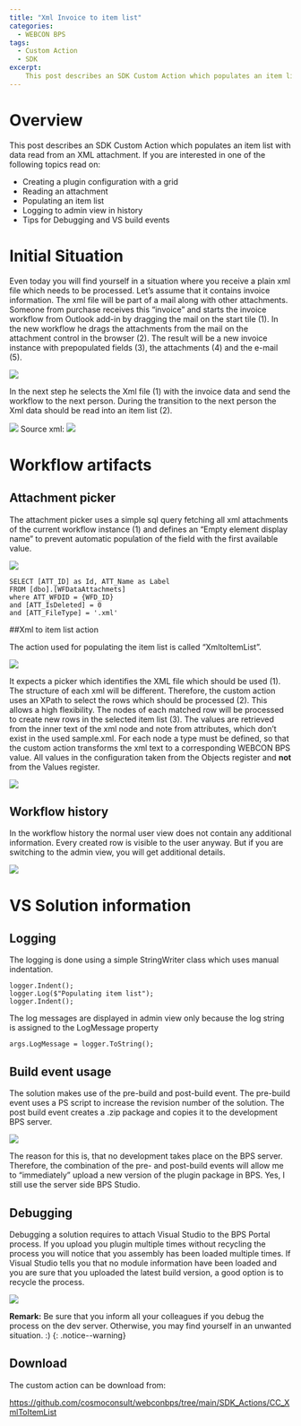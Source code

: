 ```yaml
---
title: "Xml Invoice to item list"
categories:
  - WEBCON BPS  
tags:
  - Custom Action
  - SDK
excerpt:
    This post describes an SDK Custom Action which populates an item list with data read from an XML attachment.
---
```


# Overview

This post describes an SDK Custom Action which populates an item list with data
read from an XML attachment. If you are interested in one of the following
topics read on:

-   Creating a plugin configuration with a grid
-   Reading an attachment
-   Populating an item list
-   Logging to admin view in history
-   Tips for Debugging and VS build events

# Initial Situation

Even today you will find yourself in a situation where you receive a plain xml
file which needs to be processed. Let’s assume that it contains invoice
information. The xml file will be part of a mail along with other attachments.
Someone from purchase receives this “invoice” and starts the invoice workflow
from Outlook add-in by dragging the mail on the start tile (1). In the new
workflow he drags the attachments from the mail on the attachment control in the
browser (2). The result will be a new invoice instance with prepopulated fields
(3), the attachments (4) and the e-mail (5).

![](/assets/images/posts/2021-02-09-custom-action-xml-to-item-list/bcdb9e2ed0e91c248be3e5b79c2da33e.png)

In the next step he selects the Xml file (1) with the invoice data and send the
workflow to the next person. During the transition to the next person the Xml
data should be read into an item list (2).

![](/assets/images/posts/2021-02-09-custom-action-xml-to-item-list/dc3a1a4c79d4291e1b88ffd2972738cd.png)
Source xml:
![](/assets/images/posts/2021-02-09-custom-action-xml-to-item-list/2636ad5715b11a613a4033340c7730b0.png)

# Workflow artifacts

## Attachment picker

The attachment picker uses a simple sql query fetching all xml attachments of
the current workflow instance (1) and defines an “Empty element display name” to
prevent automatic population of the field with the first available value.

![](/assets/images/posts/2021-02-09-custom-action-xml-to-item-list/757b20f2485e4eec6d9fcf5c396bc046.png)

~~~~~~~~~~~~~~~~~~~~~~~~~~~~~~~~~~~~~~~~~~~~~~~~~~~~~~~~~~~~~~~~~~~~~~~~~~~~~~~~
SELECT [ATT_ID] as Id, ATT_Name as Label
FROM [dbo].[WFDataAttachmets]
where ATT_WFDID = {WFD_ID}
and [ATT_IsDeleted] = 0
and [ATT_FileType] = '.xml'
~~~~~~~~~~~~~~~~~~~~~~~~~~~~~~~~~~~~~~~~~~~~~~~~~~~~~~~~~~~~~~~~~~~~~~~~~~~~~~~~

##Xml to item list action

The action used for populating the item list is called “XmltoItemList”.

![](/assets/images/posts/2021-02-09-custom-action-xml-to-item-list/ca6aae89b374927885b201d8ca0b7667.png)

It expects a picker which identifies the XML file which should be used (1). The
structure of each xml will be different. Therefore, the custom action uses an
XPath to select the rows which should be processed (2). This allows a high
flexibility. The nodes of each matched row will be processed to create new rows
in the selected item list (3). The values are retrieved from the inner text of
the xml node and note from attributes, which don’t exist in the used sample.xml.
For each node a type must be defined, so that the custom action transforms the
xml text to a corresponding WEBCON BPS value. All values in the configuration
taken from the Objects register and **not** from the Values register.


![](/assets/images/posts/2021-02-09-custom-action-xml-to-item-list/cc053df6ca1fec241c5e4e8d73bc158c.png)


## Workflow history

In the workflow history the normal user view does not contain any additional
information. Every created row is visible to the user anyway. But if you are
switching to the admin view, you will get additional details.

![](/assets/images/posts/2021-02-09-custom-action-xml-to-item-list/18ed01a30688e0c234c45c2910bc26e1.png)

# VS Solution information

## Logging

The logging is done using a simple StringWriter class which uses manual
indentation.

~~~~~~~~~~~~~~~~~~~~~~~~~~~~~~~~~~~~~~~~~~~~~~~~~~~~~~~~~~~~~~~~~~~~~~~~~~~~~~~~
logger.Indent();
logger.Log($"Populating item list");
logger.Indent();
~~~~~~~~~~~~~~~~~~~~~~~~~~~~~~~~~~~~~~~~~~~~~~~~~~~~~~~~~~~~~~~~~~~~~~~~~~~~~~~~

The log messages are displayed in admin view only because the log string is
assigned to the LogMessage property

~~~~~~~~~~~~~~~~~~~~~~~~~~~~~~~~~~~~~~~~~~~~~~~~~~~~~~~~~~~~~~~~~~~~~~~~~~~~~~~~
args.LogMessage = logger.ToString();
~~~~~~~~~~~~~~~~~~~~~~~~~~~~~~~~~~~~~~~~~~~~~~~~~~~~~~~~~~~~~~~~~~~~~~~~~~~~~~~~

## Build event usage

The solution makes use of the pre-build and post-build event. The pre-build
event uses a PS script to increase the revision number of the solution. The post
build event creates a .zip package and copies it to the development BPS server.

![](/assets/images/posts/2021-02-09-custom-action-xml-to-item-list/63a14cec193c40054cd36d30f2563926.png)

The reason for this is, that no development takes place on the BPS server.
Therefore, the combination of the pre- and post-build events will allow me to
“immediately” upload a new version of the plugin package in BPS. Yes, I still
use the server side BPS Studio.

## Debugging

Debugging a solution requires to attach Visual Studio to the BPS Portal process.
If you upload you plugin multiple times without recycling the process you will
notice that you assembly has been loaded multiple times. If Visual Studio tells
you that no module information have been loaded and you are sure that you
uploaded the latest build version, a good option is to recycle the process.

![](/assets/images/posts/2021-02-09-custom-action-xml-to-item-list/f32f99b0dcb0264322f7b713de8ecbb5.png)

**Remark:**
Be sure that you inform all your colleagues if you debug the process on the dev
server. Otherwise, you may find yourself in an unwanted situation. :)
{: .notice--warning}

## Download

The custom action can be download from:

<https://github.com/cosmoconsult/webconbps/tree/main/SDK_Actions/CC_XmlToItemList>
